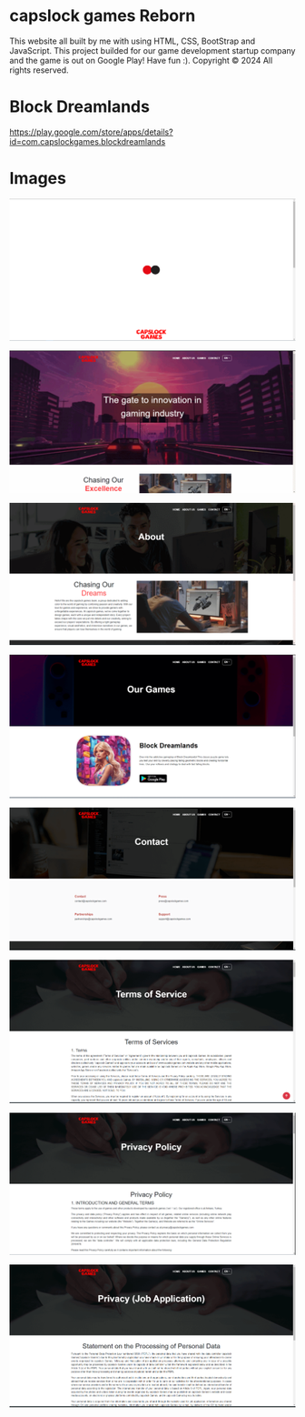 # capslock games Reborn
This website all built by me with using HTML, CSS, BootStrap and JavaScript. This project builded for our game development startup company and the game is out on Google Play! Have fun :). 
Copyright © 2024 All rights reserved.

# Block Dreamlands
https://play.google.com/store/apps/details?id=com.capslockgames.blockdreamlands

# Images
![Screenshot1](https://github.com/roaccat/capslockgames-reborn/blob/main/img/preloader.gif)

![Screenshot2](https://github.com/roaccat/capslockgames-reborn/blob/main/img/home.gif)

![Screenshot3](https://github.com/roaccat/capslockgames-reborn/blob/main/img/about.gif)

![Screenshot4](https://github.com/roaccat/capslockgames-reborn/blob/main/img/games.gif)

![Screenshot5](https://github.com/roaccat/capslockgames-reborn/blob/main/img/contact.gif)

![Screenshot6](https://github.com/roaccat/capslockgames-reborn/blob/main/img/terms.gif)

![Screenshot7](https://github.com/roaccat/capslockgames-reborn/blob/main/img/privacy.gif)

![Screenshot8](https://github.com/roaccat/capslockgames-reborn/blob/main/img/kvkk.gif)
